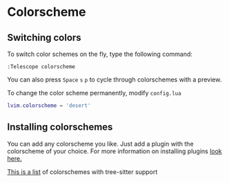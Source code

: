 # Colorscheme

## Switching colors

To switch color schemes on the fly, type the following command:

``` vim
:Telescope colorscheme
```

You can also press `Space` `s` `p` to cycle through colorschemes with a preview. 

To change the color scheme permanently, modify `config.lua`

``` lua
lvim.colorscheme = 'desert'
```

## Installing colorschemes
You can add any colorscheme you like.  Just add a plugin with the colorscheme of your choice.  For more information on installing plugins [look here. ](../plugins/README.md)

[This is a list](https://github.com/rockerBOO/awesome-neovim#colorscheme) of colorschemes with tree-sitter support 
